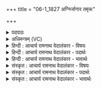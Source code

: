 +++
title = "06-1_1827 अग्निर्जागार तमृचः"

+++
<details><summary>पदपाठः</summary>

अ꣣ग्निः꣢। जा꣣गार। त꣢म्। ऋ꣡चः꣢꣯। का꣣मयन्ते। अग्निः꣢। जा꣣गार। त꣢म्। उ꣣। सा꣡मा꣢꣯नि। य꣣न्ति। अग्निः꣢। जा꣣गार। त꣢म्। अ꣣य꣢म्। सो꣡मः꣢꣯। आ꣣ह। त꣡व꣢꣯। अ꣣ह꣢म्। अ꣢स्मि। सख्ये꣢। स꣣। ख्ये꣢। न्यो꣢काः। नि। ओ꣣काः। १८२७।
</details>

<details><summary>अधिमन्त्रम् (VC)</summary>

- विश्वे देवाः
- अवत्सारः काश्यपः
- त्रिष्टुप्
- धैवतः
</details>

<details><summary>हिन्दी : आचार्य रामनाथ वेदालंकार - विषयः</summary>

इस सूक्त में फिर जागरण के महत्त्व का विषय वर्णित है।
</details>

<details><summary>हिन्दी : आचार्य रामनाथ वेदालंकार - पदार्थः</summary>

पदार्थान्वयभाषाः -  (अग्निः) अग्नि के समान तेजस्वी विद्वान् (जागार) जागरूक होता है, (तम्) उसे (ऋचः) ऋचाएँ (कामयन्ते) चाहती हैं। (अग्निः) अग्नि के समान पुरुषार्थी विद्वान् (जागार) जागरूक होता है, (तम् उ) उसी के पास (सामानि) साम-मन्त्र वा साम-गान (यन्ति) सहायता के लिए पहुँचते हैं। (अग्निः) अग्नि के समान उन्नतिशील विद्वान् (जागार) जागरूक होता है, (तम्) उसे (अयं सोमः) यह जगदीश्वर (आह) कहता है कि (अहम्) मैं (तव सख्ये) तेरी मित्रता में (न्योकाः) घर बनाये हुए (अस्मि) हूँ ॥१॥
</details>

<details><summary>हिन्दी : आचार्य रामनाथ वेदालंकार - भावार्थः</summary>

भावार्थभाषाः -  जो विद्वान् लोग आलस्य-रहित,निर्भय,पुरुषार्थी,आगे बढ़नेवाले,स्फूर्तिमान्,धार्मिक,परोपकारी होते हैं,वे ही लोकप्रिय तथा सफल होते हैं ॥१॥
</details>

<details><summary>संस्कृत : आचार्य रामनाथ वेदालंकार - विषयः</summary>

अस्मिन् सूक्ते पुनर्जागरणमहत्त्वविषयमाह।
</details>

<details><summary>संस्कृत : आचार्य रामनाथ वेदालंकार - पदार्थः</summary>

पदार्थान्वयभाषाः -  (अग्निः) अग्निवत् तेजस्वी विद्वान् (जागार) जागरूको भवति, (तम् ऋचः)तम् ऋङ्मन्त्राः (कामयन्ते) अभिलषन्ति। (अग्निः) अग्निवत् पुरुषार्थी विद्वान् (जागार) जागरूको भवति, (तम्) तमेव (सामानि) साममन्त्राः सामगानानि वा (यन्ति) साहाय्याय प्राप्नुवन्ति। (अग्निः) अग्निवत् उन्नतिशीलो विद्वान्(जागार)जागरूको भवति, (तम्) विद्वांसम् (अयं सोमः) एष जगदीश्वरः (आह) ब्रूते,यत् (अहम् तव सख्ये) त्वदीये सखित्वे (न्योकाः) कृतगृहः (अस्मि) वर्ते ॥१॥२
</details>

<details><summary>संस्कृत : आचार्य रामनाथ वेदालंकार - भावार्थः</summary>

भावार्थभाषाः -  ये विद्वांसो निरलसा निर्भयाः पुरुषार्थिनोऽग्रेगन्तारः स्फूर्तिमन्तो धार्मिकाः परोपकारिणो भवन्ति त एव लोकप्रियाः सफलाश्च जायन्ते ॥१॥
</details>